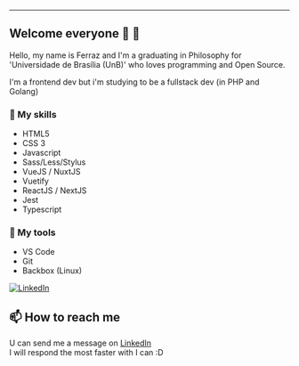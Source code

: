 ___
## Welcome everyone 💙 🎴

Hello, my name is Ferraz and I'm a graduating in Philosophy for 'Universidade de Brasília (UnB)' who loves programming and Open Source. 

I'm a frontend dev but i'm studying to be a fullstack dev (in PHP and Golang)

### 🐙 My skills
 - HTML5
 - CSS 3
 - Javascript
 - Sass/Less/Stylus
 - VueJS / NuxtJS
 - Vuetify
 - ReactJS / NextJS
 - Jest
 - Typescript
 
### 🔩 My tools
 - VS Code
 - Git
 - Backbox (Linux)
<!-- [![afaferz](https://github-readme-stats.vercel.app/api/top-langs/?username=afaferz&hide=html&layout=compact&theme=dracula)](https://github.com/afaferz/) -->

<!-- ![Top Langs](https://github-readme-stats.vercel.app/api/top-langs/?username=afaferz&theme=tokyonight) -->

[linkedin-shield]: https://img.shields.io/badge/-LinkedIn-black?style=for-the-badge&logo=linkedin&colorB=555
[linkedin-url]: https://www.linkedin.com/in/afaferz/
[![LinkedIn][linkedin-shield]][linkedin-url]
<br />

## 📫 How to reach me
U can send me a message on [LinkedIn][linkedin-url]</br>
I will respond the most faster with I can :D

